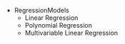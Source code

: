 * RegressionModels
  * Linear Regression
  * Polynomial Regression
  * Multivariable Linear Regression
